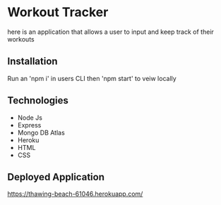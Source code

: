 # Workout Tracker
here is an application that allows a user to input and keep track of their workouts

## Installation
Run an 'npm i' in users CLI then 'npm start' to veiw locally

## Technologies
- Node Js
- Express
- Mongo DB Atlas
- Heroku
- HTML
- CSS

## Deployed Application
https://thawing-beach-61046.herokuapp.com/
